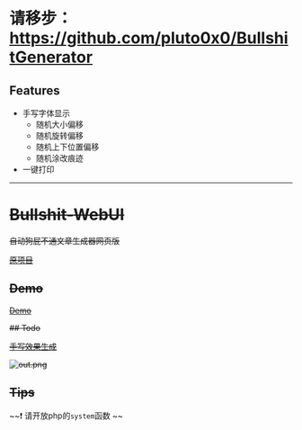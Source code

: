 # 
# 请移步：https://github.com/pluto0x0/BullshitGenerator
## Features
- 手写字体显示
  - 随机大小偏移
  - 随机旋转偏移
  - 随机上下位置偏移
  - 随机涂改痕迹
- 一键打印
---
# ~~Bullshit-WebUI~~
~~自动狗屁不通文章生成器网页版~~

~~[原项目](https://github.com/menzi11/BullshitGenerator)~~

## ~~Demo~~
~~[Demo](https://pluto0x0.xyz/test/py/)~~

~~## Todo~~

~~[手写效果生成](https://github.com/Gsllchb/Handright)~~

~~![out.png](https://i.loli.net/2019/11/14/cJUqzwnVHP1eBrS.png)~~

## ~~Tips~~

~~:exclamation: 请开放php的`system`函数 ~~
